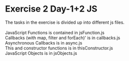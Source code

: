 # Exercise 2 Day-1+2 JS
The tasks in the exercise is divided up into different js files.<br><br>
JavaScript Functions is contained in jsFunction.js<br>
Callbacks (with map, filter and forEach)' is in callbacks.js<br>
Asynchronous Callbacks is in async.js<br>
This and constructor functions is in thisConstructor.js<br>
JavaScript Objects is in jsObjects.js<br>


